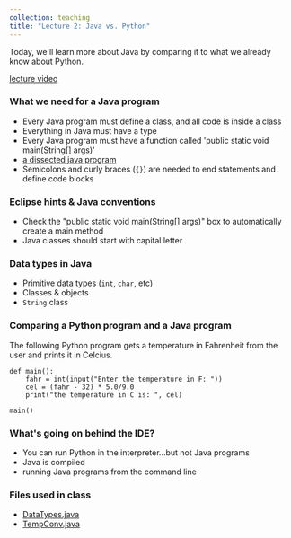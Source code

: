 ```yaml
---
collection: teaching
title: "Lecture 2: Java vs. Python"
---
```


Today, we'll learn more about Java by comparing it to what we already know
about Python.

[lecture video]()


### What we need for a Java program
* Every Java program must define a class, and all code is inside a class
* Everything in Java must have a type
* Every Java program must have a function called 'public static void main(String[] args)'
* [a dissected java program](https://lgw2.github.io/teaching/csci132-fall-2022/lectures/prog.pdf)
* Semicolons and curly braces (`{}`) are needed to end statements and define
	code blocks

### Eclipse hints & Java conventions
* Check the "public static void main(String[] args)" box to automatically
	create a main method
* Java classes should start with capital letter

### Data types in Java
* Primitive data types (`int`, `char`, etc)
* Classes & objects
* `String` class

### Comparing a Python program and a Java program
The following Python program gets a temperature in Fahrenheit from the user and prints
it in Celcius.
```
def main():
    fahr = int(input("Enter the temperature in F: "))
    cel = (fahr - 32) * 5.0/9.0
    print("the temperature in C is: ", cel)

main()
```

### What's going on behind the IDE?
* You can run Python in the interpreter...but not Java programs
* Java is compiled
* running Java programs from the command line

### Files used in class
* [DataTypes.java](https://lgw2.github.io/teaching/csci132-fall-2022/lectures/DataTypes.java)
* [TempConv.java](https://lgw2.github.io/teaching/csci132-fall-2022/lectures/TempConv.java)
